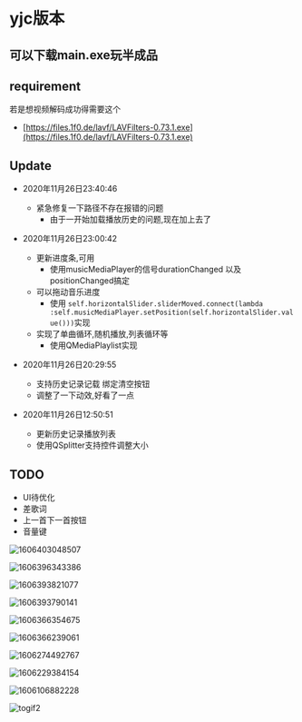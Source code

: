 # yjc版本
## 可以下载main.exe玩半成品  

## requirement
若是想视频解码成功得需要这个
- [https://files.1f0.de/lavf/LAVFilters-0.73.1.exe](https://files.1f0.de/lavf/LAVFilters-0.73.1.exe)

## Update
- 2020年11月26日23:40:46
    - 紧急修复一下路径不存在报错的问题
        - 由于一开始加载播放历史的问题,现在加上去了
- 2020年11月26日23:00:42 
    - 更新进度条,可用
        - 使用musicMediaPlayer的信号durationChanged 以及 positionChanged搞定
    - 可以拖动音乐进度
        - 使用 `self.horizontalSlider.sliderMoved.connect(lambda :self.musicMediaPlayer.setPosition(self.horizontalSlider.value()))`实现
    - 实现了单曲循环,随机播放,列表循环等
        - 使用QMediaPlaylist实现

- 2020年11月26日20:29:55
    - 支持历史记录记载 绑定清空按钮
    - 调整了一下动效,好看了一点
- 2020年11月26日12:50:51 
    - 更新历史记录播放列表
    - 使用QSplitter支持控件调整大小

## TODO

- UI待优化
- 差歌词
- 上一首下一首按钮
- 音量键

![1606403048507](img/1606403048507.png)

![1606396343386](img/1606396343386.png)

![1606393821077](img/1606393821077.png)

![1606393790141](img/1606393790141.png)

![1606366354675](img/1606366354675.png)

![1606366239061](img/1606366239061.png)


![1606274492767](img/1606274492767.png)

![1606229384154](img/1606229384154.png)

![1606106882228](img/1606106882228.png)

![togif2](img/togif2.gif)

